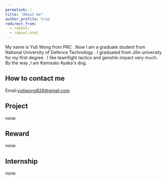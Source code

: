 ```yaml
---
permalink: /
title: "About me"
author_profile: true
redirect_from: 
  - /about/
  - /about.html
---
```


My name is Yuti Wong from PRC . Now I am a graduate student from National University of Defence Technology . I graduated from Jilin university for my first degree . I like teamfight tactics and genshin impact very much.
By the way ,I am Kamisato Ayaka's dog.

How to contact me
------
Email:yutiwong826@gmail.com

Project
------
none

Reward
------
none

Internship
------
none

